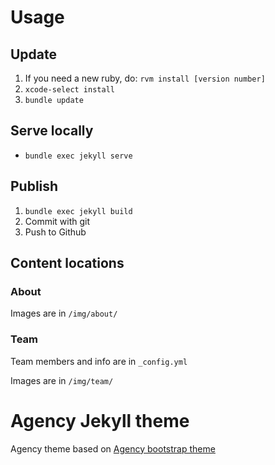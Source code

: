 # Usage

## Update
1. If you need a new ruby, do: `rvm install [version number]`
2. `xcode-select install`
3. `bundle update`

## Serve locally
- `bundle exec jekyll serve`

## Publish
1. `bundle exec jekyll build`
2. Commit with git
3. Push to Github

## Content locations

### About

Images are in `/img/about/`

### Team

Team members and info are in `_config.yml`

Images are in `/img/team/`

# Agency Jekyll theme

Agency theme based on [Agency bootstrap theme ](http://startbootstrap.com/templates/agency/)
